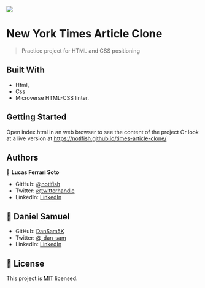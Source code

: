 ![](https://img.shields.io/badge/Microverse-blueviolet)

# New York Times Article Clone

> Practice project for HTML and CSS positioning

## Built With

- Html,
- Css
- Microverse HTML-CSS linter.

## Getting Started

Open index.html in an web browser to see the content of the project
Or look at a live version at https://notlfish.github.io/times-article-clone/

## Authors

👤 **Lucas Ferrari Soto**

- GitHub: [@notlfish](https://github.com/notlfish)
- Twitter: [@twitterhandle](https://twitter.com/LucasFerrariSo1)
- LinkedIn: [LinkedIn](https://linkedin.com/lucas-mauricio-ferrari-soto-472a3515a)

## 👤 Daniel Samuel

- GitHub: [DanSam5K](https://github.com/DanSam5K)
- Twitter: [@_dan_sam](https://twitter.com/_dan_sam)
- LinkedIn: [LinkedIn](https://www.linkedin.com/in/dansamuel/)

## 📝 License

This project is [MIT](lic.url) licensed.
